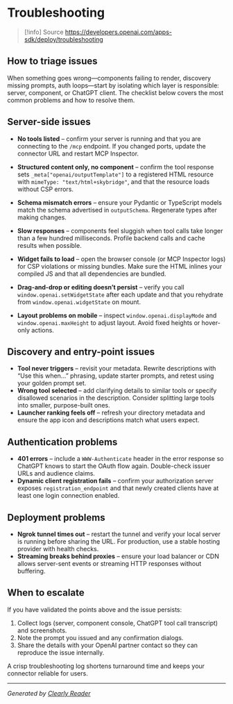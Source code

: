 # Troubleshooting

> [!info] Source
> https://developers.openai.com/apps-sdk/deploy/troubleshooting

## How to triage issues

When something goes wrong—components failing to render, discovery missing prompts, auth loops—start by isolating which layer is responsible: server, component, or ChatGPT client. The checklist below covers the most common problems and how to resolve them.

## Server-side issues

*   **No tools listed** – confirm your server is running and that you are connecting to the `/mcp` endpoint. If you changed ports, update the connector URL and restart MCP Inspector.
*   **Structured content only, no component** – confirm the tool response sets `_meta["openai/outputTemplate"]` to a registered HTML resource with `mimeType: "text/html+skybridge"`, and that the resource loads without CSP errors.
*   **Schema mismatch errors** – ensure your Pydantic or TypeScript models match the schema advertised in `outputSchema`. Regenerate types after making changes.
*   **Slow responses** – components feel sluggish when tool calls take longer than a few hundred milliseconds. Profile backend calls and cache results when possible.

*   **Widget fails to load** – open the browser console (or MCP Inspector logs) for CSP violations or missing bundles. Make sure the HTML inlines your compiled JS and that all dependencies are bundled.
*   **Drag-and-drop or editing doesn’t persist** – verify you call `window.openai.setWidgetState` after each update and that you rehydrate from `window.openai.widgetState` on mount.
*   **Layout problems on mobile** – inspect `window.openai.displayMode` and `window.openai.maxHeight` to adjust layout. Avoid fixed heights or hover-only actions.

## Discovery and entry-point issues

*   **Tool never triggers** – revisit your metadata. Rewrite descriptions with “Use this when…” phrasing, update starter prompts, and retest using your golden prompt set.
*   **Wrong tool selected** – add clarifying details to similar tools or specify disallowed scenarios in the description. Consider splitting large tools into smaller, purpose-built ones.
*   **Launcher ranking feels off** – refresh your directory metadata and ensure the app icon and descriptions match what users expect.

## Authentication problems

*   **401 errors** – include a `WWW-Authenticate` header in the error response so ChatGPT knows to start the OAuth flow again. Double-check issuer URLs and audience claims.
*   **Dynamic client registration fails** – confirm your authorization server exposes `registration_endpoint` and that newly created clients have at least one login connection enabled.

## Deployment problems

*   **Ngrok tunnel times out** – restart the tunnel and verify your local server is running before sharing the URL. For production, use a stable hosting provider with health checks.
*   **Streaming breaks behind proxies** – ensure your load balancer or CDN allows server-sent events or streaming HTTP responses without buffering.

## When to escalate

If you have validated the points above and the issue persists:

1.  Collect logs (server, component console, ChatGPT tool call transcript) and screenshots.
2.  Note the prompt you issued and any confirmation dialogs.
3.  Share the details with your OpenAI partner contact so they can reproduce the issue internally.

A crisp troubleshooting log shortens turnaround time and keeps your connector reliable for users.

---
*Generated by [Clearly Reader](https://clearlyreader.com)*